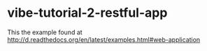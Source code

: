 # vibe-tutorial-2-restful-app
This the example found at http://d.readthedocs.org/en/latest/examples.html#web-application

